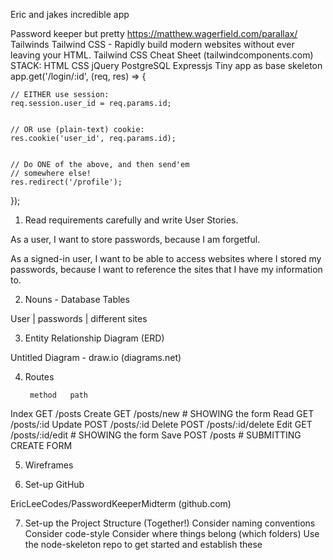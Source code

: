 Eric and jakes incredible app 

Password keeper but pretty
https://matthew.wagerfield.com/parallax/
Tailwinds
Tailwind CSS - Rapidly build modern websites without ever leaving your HTML.
Tailwind CSS Cheat Sheet (tailwindcomponents.com)
STACK:
HTML 
CSS
jQuery
PostgreSQL
Expressjs
Tiny app as base skeleton
app.get('/login/:id', (req, res) => {


    // EITHER use session:
    req.session.user_id = req.params.id;


    // OR use (plain-text) cookie:
    res.cookie('user_id', req.params.id);


    // Do ONE of the above, and then send'em
    // somewhere else!
    res.redirect('/profile');
});









1. Read requirements carefully and write User Stories. 

As a user, I want to store passwords, because I am forgetful. 

As a signed-in user, I want to be able to access websites where I stored my passwords, because I want to reference the sites that I have my information to. 

2. Nouns - Database Tables

User | passwords | different sites


3. Entity Relationship Diagram (ERD)

Untitled Diagram - draw.io (diagrams.net)



















































































4. Routes

        method   path

Index   GET      /posts
Create  GET      /posts/new        # SHOWING the form
Read    GET      /posts/:id
Update  POST     /posts/:id
Delete  POST     /posts/:id/delete
Edit    GET      /posts/:id/edit   # SHOWING the form
Save    POST     /posts            # SUBMITTING CREATE FORM















































5. Wireframes


6. Set-up GitHub

EricLeeCodes/PasswordKeeperMidterm (github.com)


7. Set-up the Project Structure (Together!)
Consider naming conventions
Consider code-style 
Consider where things belong (which folders) 
Use the node-skeleton repo to get started and establish these
